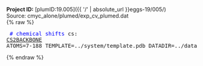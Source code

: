 **Project ID:** [plumID:19.005]({{ '/' | absolute_url }}eggs-19/005/)  
Source: cmyc_alone/plumed/exp_cv_plumed.dat  
{% raw %}<pre>
<span style="color:blue"># chemical shifts</span>
cs: <a href="https://plumed.github.io/doc-master/user-doc/html/_c_s_2_b_a_c_k_b_o_n_e.html">CS2BACKBONE</a> ATOMS=7-188 TEMPLATE=../system/template.pdb DATADIR=../data NOPBC
</pre>{% endraw %}
